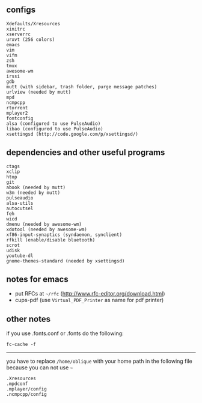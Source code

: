 ## configs
    Xdefaults/Xresources
    xinitrc
    xserverrc
    urxvt (256 colors)
    emacs
    vim
    vifm
    zsh
    tmux
    awesome-wm
    irssi
    gdb
    mutt (with sidebar, trash folder, purge message patches)
    urlview (needed by mutt)
    mpd
    ncmpcpp
    rtorrent
    mplayer2
    fontconfig
    alsa (configured to use PulseAudio)
    libao (configured to use PulseAudio)
    xsettingsd (http://code.google.com/p/xsettingsd/)


## dependencies and other useful programs
    ctags
    xclip
    htop
    git
    abook (needed by mutt)
    w3m (needed by mutt)
    pulseaudio
    alsa-utils
    autocutsel
    feh
    wicd
    dmenu (needed by awesome-wm)
    xdotool (needed by awesome-wm)
    xf86-input-synaptics (syndaemon, synclient)
    rfkill (enable/disable bluetooth)
    scrot
    udisk
    youtube-dl
    gnome-themes-standard (needed by xsettingsd)


## notes for emacs
* put RFCs at `~/rfc` (http://www.rfc-editor.org/download.html)
* cups-pdf (use `Virtual_PDF_Printer` as name for pdf printer)


## other notes
if you use .fonts.conf or .fonts do the following:

    fc-cache -f

- - -

you have to replace `/home/oblique` with your home path in the
following file because you can not use `~`

    .Xresources
    .mpdconf
    .mplayer/config
    .ncmpcpp/config